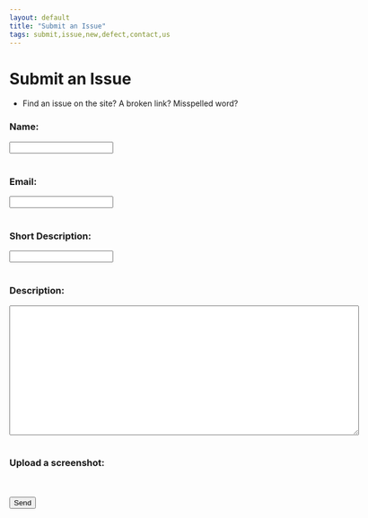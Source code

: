 ```yaml
---
layout: default
title: "Submit an Issue"
tags: submit,issue,new,defect,contact,us
---
```

# Submit an Issue
* Find an issue on the site?  A broken link?  Misspelled word?

<html>
  <head>
  <script>
    UPLOADCARE_PUBLIC_KEY = 'a1ed3bccd2792a8f47e6';
    UPLOADCARE_IMAGES_ONLY = true;
  </script>
  <script src="https://ucarecdn.com/libs/widget/3.x/uploadcare.full.min.js"></script>
  </head>
  <body>
    <!--<h1>Submit an Issue</h1>-->
    <form id="submitIssue" action="https://formspree.io/craig.willett+tdcnewissue@gmail.com" method="POST">
      <!--<input type="hidden" name="_subject" id="_subject" value="TDC New Recipe">-->
      <b><h3>Name:</h3></b>
      <input type="text" name="Name" required><br/><br/>
      <b><h3>Email:</h3></b>
      <input type="email" name="_replyto" required><br/><br/>
      <b><h3>Short Description:</h3></b>
      <input type="text" name="_subject" required><br/><br/>
      <b><h3>Description:</h3></b>
      <textarea rows="15" cols="75" name="Description" required></textarea><br/><br/>
      <b><h3>Upload a screenshot: </h3></b><input
        type="hidden"
        role="uploadcare-uploader"
        name="content"
        data-image-shrink="null"
        data-multiple="true"
        data-multiple-min="1"
        data-multiple-max="3" /><br/><br/>
      <input type="submit" value="Send">
  </form>
  </body>
</html>
